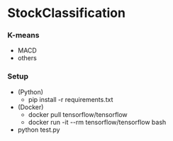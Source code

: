 # StockClassification

### K-means
- MACD
- others

### Setup
- (Python)
  - pip install -r requirements.txt
- (Docker)
  - docker pull tensorflow/tensorflow
  - docker run -it --rm tensorflow/tensorflow bash
- python test.py
